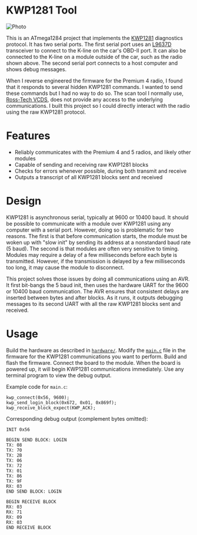 # KWP1281 Tool

![Photo](https://user-images.githubusercontent.com/52712/38381999-6bfcfcd8-38bd-11e8-9d4d-7412bfac2cb3.jpg)

This is an ATmega1284 project that implements the [KWP1281](https://translate.google.com/translate?hl=en&sl=de&tl=en&u=https%3A%2F%2Fde.wikipedia.org%2Fwiki%2FKWP1281) diagnostics protocol.  It has two serial ports.  The first serial port uses an [L9637D](https://web.archive.org/web/20180405180225/http://www.st.com/content/ccc/resource/technical/document/datasheet/4a/80/83/26/e0/78/4d/18/CD00000234.pdf/files/CD00000234.pdf/jcr:content/translations/en.CD00000234.pdf) transceiver to connect to the K-line on the car's OBD-II port.  It can also be connected to the K-line on a module outside of the car, such as the radio shown above.  The second serial port connects to a host computer and shows debug messages.

When I reverse engineered the firmware for the Premium 4 radio, I found that it responds to several hidden KWP1281 commands.  I wanted to send these commands but I had no way to do so.  The scan tool I normally use, [Ross-Tech VCDS](http://www.ross-tech.com/vag-com/), does not provide any access to the
underlying communications.  I built this project so I could directly interact with the radio using the raw KWP1281 protocol.  

# Features

 - Reliably communicates with the Premium 4 and 5 radios, and likely other modules
 - Capable of sending and receiving raw KWP1281 blocks
 - Checks for errors whenever possible, during both transmit and receive
 - Outputs a transcript of all KWP1281 blocks sent and received

# Design

KWP1281 is asynchronous serial, typically at 9600 or 10400 baud.  It should be possible to communicate with a module over KWP1281 using any computer with a serial port.  However, doing so is problematic for two reasons.  The first is that before communication starts, the module must be woken up with "slow init" by sending its address at a nonstandard baud rate (5 baud).  The second is that modules are often very sensitive to timing.  Modules may require a delay of a few milliseconds before each byte is transmitted.  However, if the transmission is delayed by a few milliseconds too long, it may cause the module to disconnect.

This project solves those issues by doing all communications using an AVR.  It first bit-bangs the 5 baud init, then uses the hardware UART for the 9600 or 10400 baud communication.  The AVR ensures that consistent delays are inserted between bytes
and after blocks.  As it runs, it outputs debugging messages to its second UART with all the raw KWP1281 blocks sent and received.

# Usage

Build the hardware as described in [`hardware/`](./hardware/).  Modify the [`main.c`](./firmware/main.c) file in the firmware for the KWP1281 communications you want to perform.  Build and flash the firmware.  Connect the board to the module.  When the board is powered up, it will begin KWP1281 communications immediately.  Use any terminal program to view the debug output.

Example code for `main.c`:
```
kwp_connect(0x56, 9600);
kwp_send_login_block(0x672, 0x01, 0x869f);
kwp_receive_block_expect(KWP_ACK);
```

Corresponding debug output (complement bytes omitted):
```
INIT 0x56

BEGIN SEND BLOCK: LOGIN
TX: 08
TX: 70
TX: 2B
TX: 06
TX: 72
TX: 01
TX: 86
TX: 9F
RX: 03
END SEND BLOCK: LOGIN

BEGIN RECEIVE BLOCK
RX: 03
RX: 71
RX: 09
RX: 03
END RECEIVE BLOCK
```

